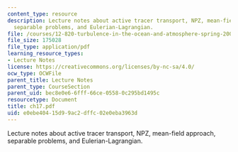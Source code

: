 ```yaml
---
content_type: resource
description: Lecture notes about active tracer transport, NPZ, mean-field approach,
  separable problems, and Eulerian-Lagrangian.
file: /courses/12-820-turbulence-in-the-ocean-and-atmosphere-spring-2006/e0ebe40415d99ac2dffc02e0eba3963d_ch17.pdf
file_size: 175028
file_type: application/pdf
learning_resource_types:
- Lecture Notes
license: https://creativecommons.org/licenses/by-nc-sa/4.0/
ocw_type: OCWFile
parent_title: Lecture Notes
parent_type: CourseSection
parent_uid: bec8e0e6-6fff-66ce-0558-0c295bd1495c
resourcetype: Document
title: ch17.pdf
uid: e0ebe404-15d9-9ac2-dffc-02e0eba3963d
---
```

Lecture notes about active tracer transport, NPZ, mean-field approach, separable problems, and Eulerian-Lagrangian.